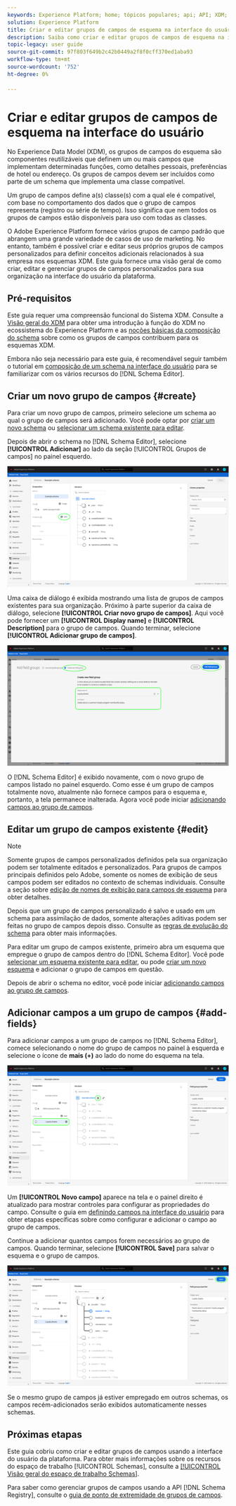 ```yaml
---
keywords: Experience Platform; home; tópicos populares; api; API; XDM; sistema XDM; modelo de dados de experiência; modelo de dados; ui; espaço de trabalho; grupo de campos; grupos de campos;
solution: Experience Platform
title: Criar e editar grupos de campos de esquema na interface do usuário
description: Saiba como criar e editar grupos de campos de esquema na interface do usuário do Experience Platform.
topic-legacy: user guide
source-git-commit: 97f803f649b2c42b0449a2f8f0cff370ed1aba93
workflow-type: tm+mt
source-wordcount: '752'
ht-degree: 0%

---
```



# Criar e editar grupos de campos de esquema na interface do usuário

No Experience Data Model (XDM), os grupos de campos do esquema são componentes reutilizáveis que definem um ou mais campos que implementam determinadas funções, como detalhes pessoais, preferências de hotel ou endereço. Os grupos de campos devem ser incluídos como parte de um schema que implementa uma classe compatível.

Um grupo de campos define a(s) classe(s) com a qual ele é compatível, com base no comportamento dos dados que o grupo de campos representa (registro ou série de tempo). Isso significa que nem todos os grupos de campos estão disponíveis para uso com todas as classes.

O Adobe Experience Platform fornece vários grupos de campo padrão que abrangem uma grande variedade de casos de uso de marketing. No entanto, também é possível criar e editar seus próprios grupos de campos personalizados para definir conceitos adicionais relacionados à sua empresa nos esquemas XDM. Este guia fornece uma visão geral de como criar, editar e gerenciar grupos de campos personalizados para sua organização na interface do usuário da plataforma.

## Pré-requisitos

Este guia requer uma compreensão funcional do Sistema XDM. Consulte a [Visão geral do XDM](../../home.md) para obter uma introdução à função do XDM no ecossistema do Experience Platform e as [noções básicas da composição do schema](../../schema/composition.md) sobre como os grupos de campos contribuem para os esquemas XDM.

Embora não seja necessário para este guia, é recomendável seguir também o tutorial em [composição de um schema na interface do usuário](../../tutorials/create-schema-ui.md) para se familiarizar com os vários recursos do [!DNL Schema Editor].

## Criar um novo grupo de campos {#create}

Para criar um novo grupo de campos, primeiro selecione um schema ao qual o grupo de campos será adicionado. Você pode optar por [criar um novo schema](./schemas.md#create) ou [selecionar um schema existente para editar](./schemas.md#edit).

Depois de abrir o schema no [!DNL Schema Editor], selecione **[!UICONTROL Adicionar]** ao lado da seção [!UICONTROL Grupos de campos] no painel esquerdo.

![](../../images/ui/resources/field-groups/add-field-group.png)

Uma caixa de diálogo é exibida mostrando uma lista de grupos de campos existentes para sua organização. Próximo à parte superior da caixa de diálogo, selecione **[!UICONTROL Criar novo grupo de campos]**. Aqui você pode fornecer um **[!UICONTROL Display name]** e **[!UICONTROL Description]** para o grupo de campos. Quando terminar, selecione **[!UICONTROL Adicionar grupo de campos]**.

![](../../images/ui/resources/field-groups/create-field-group.png)

O [!DNL Schema Editor] é exibido novamente, com o novo grupo de campos listado no painel esquerdo. Como esse é um grupo de campos totalmente novo, atualmente não fornece campos para o esquema e, portanto, a tela permanece inalterada. Agora você pode iniciar [adicionando campos ao grupo de campos](#add-fields).

## Editar um grupo de campos existente {#edit}

>[!NOTE]
>
>Somente grupos de campos personalizados definidos pela sua organização podem ser totalmente editados e personalizados. Para grupos de campos principais definidos pelo Adobe, somente os nomes de exibição de seus campos podem ser editados no contexto de schemas individuais. Consulte a seção sobre [edição de nomes de exibição para campos de esquema](./schemas.md#display-names) para obter detalhes.
>
>Depois que um grupo de campos personalizado é salvo e usado em um schema para assimilação de dados, somente alterações aditivas podem ser feitas no grupo de campos depois disso. Consulte as [regras de evolução do schema](../../schema/composition.md#evolution) para obter mais informações.

Para editar um grupo de campos existente, primeiro abra um esquema que empregue o grupo de campos dentro do [!DNL Schema Editor]. Você pode [selecionar um esquema existente para editar](./schemas.md#edit), ou pode [criar um novo esquema](./schemas.md#create) e adicionar o grupo de campos em questão.

Depois de abrir o schema no editor, você pode iniciar [adicionando campos ao grupo de campos](#add-fields).

## Adicionar campos a um grupo de campos {#add-fields}

Para adicionar campos a um grupo de campos no [!DNL Schema Editor], comece selecionando o nome do grupo de campos no painel à esquerda e selecione o ícone de **mais (+)** ao lado do nome do esquema na tela.

![](../../images/ui/resources/field-groups/add-field.png)

Um **[!UICONTROL Novo campo]** aparece na tela e o painel direito é atualizado para mostrar controles para configurar as propriedades do campo. Consulte o guia em [definindo campos na interface do usuário](../fields/overview.md#define) para obter etapas específicas sobre como configurar e adicionar o campo ao grupo de campos.

Continue a adicionar quantos campos forem necessários ao grupo de campos. Quando terminar, selecione **[!UICONTROL Save]** para salvar o esquema e o grupo de campos.

![](../../images/ui/resources/field-groups/complete-field-group.png)

Se o mesmo grupo de campos já estiver empregado em outros schemas, os campos recém-adicionados serão exibidos automaticamente nesses schemas.

## Próximas etapas

Este guia cobriu como criar e editar grupos de campos usando a interface do usuário da plataforma. Para obter mais informações sobre os recursos do espaço de trabalho [!UICONTROL Schemas], consulte a [[!UICONTROL Visão geral do espaço de trabalho Schemas]](../overview.md).

Para saber como gerenciar grupos de campos usando a API [!DNL Schema Registry], consulte o [guia de ponto de extremidade de grupos de campos](../../api/field-groups.md).
